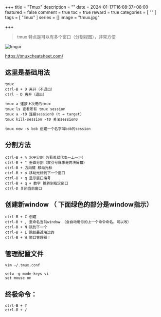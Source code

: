 +++
title = "Tmux"
description = ""
date = 2024-01-17T16:08:37+08:00
featured = false
comment = true
toc = true
reward = true
categories = [
  ""
]
tags = [
  "linux"
]
series = []
image = "tmux.jpg"

+++

> tmux 特点是可以有多个窗口（分割视图），非常方便

![Imgur](https://i.imgur.com/BthfDxp.png)

https://tmuxcheatsheet.com/

## 这里是基础用法
```
tmux 
ctrl-B + D 离开（不退出）
ctrl - D 离开（退出）

tmux a 连接上次用的tmux
tmux ls 查看所有 tmux session
tmux a -t0 连接session0 (t = target)
tmux kill-session -t0 关闭session0

tmux new -s bob 创建一个名字叫bob的session
```

## 分割方法
```
ctrl-B + % 水平分割（%看着就代表一上一下）
ctrl-B + " 垂直分割（双引号就像是两块屏幕）
ctrl-B + 方向键 移动光标
ctrl-B + o 移动光标到下一个窗口
ctrl-B + q 显示窗口编号
ctrl-B + q + 数字 跳转到指定窗口
ctrl-D 关闭当前窗口
```

## 创建新window （ 下面绿色的部分是window指示）

```
ctrl-B + C 创建
ctrl-B + , 重命名当前window （会自动用你的上一个命令命名，可以改）
ctrl-B + N 跳到下一个
ctrl-B + L 跳到最近用过的
ctrl-B + W 窗口管理器！
```

## 管理配置文件

```
vim ~/.tmux.conf

setw -g mode-keys vi
set mouse on
```

## 终极命令：

```
ctrl-B + ? 
ctrl-B + /
```

